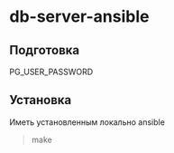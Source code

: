 # db-server-ansible

## Подготовка

PG_USER_PASSWORD

## Установка

Иметь установленным локально ansible

> make
